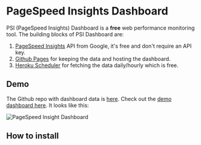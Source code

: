 # PageSpeed Insights Dashboard

PSI (PageSpeed Insights) Dashboard is a **free** web performance monitoring tool. The building blocks of PSI Dashboard are:

1. [PageSpeed Insights](https://developers.google.com/speed/pagespeed/insights/) API from Google, it's free and don't require an API key.
2. [Github Pages](https://pages.github.com/) for keeping the data and hosting the dashboard.
3. [Heroku Scheduler](https://devcenter.heroku.com/articles/scheduler) for fetching the data daily/hourly which is free.

## Demo

The Github repo with dashboard data is [here](https://github.com/makaroni4/psi_dashboard_test). Check out the [demo dashboard here](https://makaroni4.github.io/psi_dashboard_test/). It looks like this:

![PageSpeed Insight Dashboard](https://user-images.githubusercontent.com/768070/55917816-0fb0c600-5bf1-11e9-9cb1-cae4ece709c0.png)

## How to install
